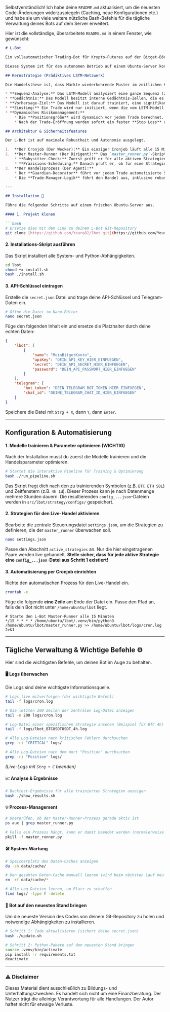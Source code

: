 Selbstverständlich\! Ich habe deine `README.md` aktualisiert, um die neuesten Code-Änderungen widerzuspiegeln (Caching, neue Konfigurationen etc.) und habe sie um viele weitere nützliche Bash-Befehle für die tägliche Verwaltung deines Bots auf dem Server erweitert.

Hier ist die vollständige, überarbeitete `README.md` in einem Fenster, wie gewünscht:

````markdown
# L-Bot

Ein vollautomatischer Trading-Bot für Krypto-Futures auf der Bitget-Börse, basierend auf einem **Long Short-Term Memory (LSTM)** neuronalen Netzwerk.

Dieses System ist für den autonomen Betrieb auf einem Ubuntu-Server konzipiert und nutzt ein Modell mit "Gedächtnis", um Handelsentscheidungen nicht nur auf Basis einer Momentaufnahme, sondern auf Basis von **Sequenzen** vergangener Marktdaten zu treffen.

## Kernstrategie (Prädiktives LSTM-Netzwerk)

Die Handelsthese ist, dass Märkte wiederkehrende Muster im zeitlichen Kontext aufweisen, die ein LSTM-Modell effektiv lernen kann.

* **Sequenz-Analyse:** Das LSTM-Modell analysiert eine ganze Sequenz (z.B. die letzten 24 Kerzen) als zusammenhängendes "Video" des Marktgeschehens, anstatt nur einen einzelnen Zeitpunkt zu betrachten.
* **Gedächtnis:** Das Modell besitzt interne Gedächtnis-Zellen, die es ihm ermöglichen, relevante Informationen aus früheren Kerzen der Sequenz zu behalten und für die aktuelle Vorhersage zu nutzen.
* **Vorhersage-Ziel:** Das Modell ist darauf trainiert, eine signifikante Preisbewegung über einen zukünftigen Zeitraum vorherzusagen, was kurzfristiges Marktrauschen herausfiltert.
* **Einstieg:** Ein Trade wird nur initiiert, wenn die vom LSTM-Modell berechnete Wahrscheinlichkeit für eine bevorstehende Bewegung einen optimierten Schwellenwert überschreitet.
* **Dynamisches Risikomanagement:**
    * Die **Positionsgröße** wird dynamisch vor jedem Trade berechnet. Sie basiert auf einem festen Prozentsatz des **aktuellen, live von der Börse abgerufenen Kontostandes**.
    * Nach der Trade-Eröffnung werden sofort ein fester **Stop Loss** und ein fester **Take Profit** platziert.

## Architektur & Sicherheitsfeatures

Der L-Bot ist auf maximale Robustheit und Autonomie ausgelegt.

1.  **Der Cronjob (Der Wecker):** Ein einziger Cronjob läuft alle 15 Minuten und startet den `master_runner`. Er ist die einzige externe Abhängigkeit.
2.  **Der Master-Runner (Der Dirigent):** Das `master_runner.py`-Skript ist das Gehirn der Automatisierung. Es stellt sicher, dass jede Strategie genau einmal pro Kerze ausgeführt wird und verwaltet offene Positionen.
    * **Babysitter-Check:** Zuerst prüft er für alle aktiven Strategien, ob eine offene Position ungeschützt ist und sichert sie bei Bedarf sofort ab.
    * **Präzisions-Scheduling:** Danach prüft er, ob für eine Strategie ein neuer, exakter Zeit-Block (z.B. eine neue 4-Stunden-Kerze) begonnen hat und startet nur dann den Handelsprozess.
3.  **Der Handelsprozess (Der Agent):**
    * Der **Guardian-Decorator** führt vor jedem Trade automatisierte Sicherheits-Checks durch (API-Verbindung, Konfiguration, Risikoparameter).
    * Die **Trade-Manager-Logik** führt den Handel aus, inklusive robuster Routinen zur Absicherung der Position.

---

## Installation 🚀

Führe die folgenden Schritte auf einem frischen Ubuntu-Server aus.

#### 1. Projekt klonen

```bash
# Ersetze dies mit dem Link zu deinem L-Bot Git-Repository
git clone [https://github.com/Youra82/lbot.git](https://github.com/Youra82/lbot.git)
````

#### 2\. Installations-Skript ausführen

Das Skript installiert alle System- und Python-Abhängigkeiten.

```bash
cd lbot
chmod +x install.sh
bash ./install.sh
```

#### 3\. API-Schlüssel eintragen

Erstelle die `secret.json` Datei und trage deine API-Schlüssel und Telegram-Daten ein.

```bash
# Öffne die Datei im Nano-Editor
nano secret.json
```

Füge den folgenden Inhalt ein und ersetze die Platzhalter durch deine echten Daten:

```json
{
    "lbot": [
        {
            "name": "MeinBitgetKonto",
            "apiKey": "DEIN_API_KEY_HIER_EINFUEGEN",
            "secret": "DEIN_API_SECRET_HIER_EINFUEGEN",
            "password": "DEIN_API_PASSWORT_HIER_EINFUEGEN"
        }
    ],
    "telegram": {
        "bot_token": "DEIN_TELEGRAM_BOT_TOKEN_HIER_EINFUEGEN",
        "chat_id": "DEINE_TELEGRAM_CHAT_ID_HIER_EINFUEGEN"
    }
}
```

Speichere die Datei mit `Strg + X`, dann `Y`, dann `Enter`.

-----

## Konfiguration & Automatisierung

#### 1\. Modelle trainieren & Parameter optimieren (WICHTIG)

Nach der Installation musst du zuerst die Modelle trainieren und die Handelsparameter optimieren.

```bash
# Startet die interaktive Pipeline für Training & Optimierung
bash ./run_pipeline.sh
```

Das Skript fragt dich nach den zu trainierenden Symbolen (z.B. `BTC ETH SOL`) und Zeitfenstern (z.B. `4h 1d`). Dieser Prozess kann je nach Datenmenge mehrere Stunden dauern. Die resultierenden `config_...json`-Dateien werden in `src/lbot/strategy/configs/` gespeichert.

#### 2\. Strategien für den Live-Handel aktivieren

Bearbeite die zentrale Steuerungsdatei `settings.json`, um die Strategien zu definieren, die der `master_runner` überwachen soll.

```bash
nano settings.json
```

Passe den Abschnitt `active_strategies` an. Nur die hier eingetragenen Paare werden live gehandelt. **Stelle sicher, dass für jede aktive Strategie eine `config_...json`-Datei aus Schritt 1 existiert\!**

#### 3\. Automatisierung per Cronjob einrichten

Richte den automatischen Prozess für den Live-Handel ein.

```bash
crontab -e
```

Füge die folgende **eine Zeile** am Ende der Datei ein. Passe den Pfad an, falls dein Bot nicht unter `/home/ubuntu/lbot` liegt.

```
# Starte den L-Bot Master-Runner alle 15 Minuten
*/15 * * * * /home/ubuntu/lbot/.venv/bin/python3 /home/ubuntu/lbot/master_runner.py >> /home/ubuntu/lbot/logs/cron.log 2>&1
```

-----

## Tägliche Verwaltung & Wichtige Befehle ⚙️

Hier sind die wichtigsten Befehle, um deinen Bot im Auge zu behalten.

#### 🖥️ Logs überwachen

Die Logs sind deine wichtigste Informationsquelle.

```bash
# Logs live mitverfolgen (der wichtigste Befehl)
tail -f logs/cron.log

# Die letzten 200 Zeilen der zentralen Log-Datei anzeigen
tail -n 200 logs/cron.log

# Log-Datei einer spezifischen Strategie ansehen (Beispiel für BTC 4h)
tail -f logs/lbot_BTCUSDTUSDT_4h.log

# Alle Log-Dateien nach kritischen Fehlern durchsuchen
grep -ri "CRITICAL" logs/

# Alle Log-Dateien nach dem Wort "Position" durchsuchen
grep -ri "Position" logs/
```

*(Live-Logs mit `Strg + C` beenden)*

#### 📈 Analyse & Ergebnisse

```bash
# Backtest-Ergebnisse für alle trainierten Strategien anzeigen
bash ./show_results.sh
```

#### 💡 Prozess-Management

```bash
# Überprüfen, ob der Master-Runner-Prozess gerade aktiv ist
ps aux | grep master_runner.py

# Falls ein Prozess hängt, kann er damit beendet werden (normalerweise nicht nötig)
pkill -f master_runner.py
```

#### 🛠️ System-Wartung

```bash
# Speicherplatz des Daten-Caches anzeigen
du -sh data/cache/

# Den gesamten Daten-Cache manuell leeren (wird beim nächsten Lauf neu aufgebaut)
rm -rf data/cache/*

# Alle Log-Dateien leeren, um Platz zu schaffen
find logs/ -type f -delete
```

#### 🔄 Bot auf den neuesten Stand bringen

Um die neueste Version des Codes von deinem Git-Repository zu holen und notwendige Abhängigkeiten zu installieren.

```bash
# Schritt 1: Code aktualisieren (sichert deine secret.json)
bash ./update.sh

# Schritt 2: Python-Pakete auf den neuesten Stand bringen
source .venv/bin/activate
pip install -r requirements.txt
deactivate
```

-----

### ⚠️ Disclaimer

Dieses Material dient ausschließlich zu Bildungs- und Unterhaltungszwecken. Es handelt sich nicht um eine Finanzberatung. Der Nutzer trägt die alleinige Verantwortung für alle Handlungen. Der Autor haftet nicht für etwaige Verluste.

```
```
